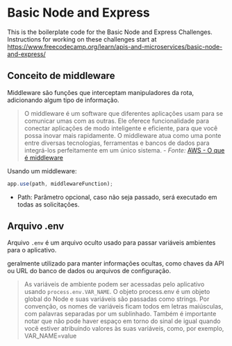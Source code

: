 # Basic Node and Express

This is the boilerplate code for the Basic Node and Express Challenges. Instructions for working on these challenges start at https://www.freecodecamp.org/learn/apis-and-microservices/basic-node-and-express/

## Conceito de middleware

Middleware são funções que interceptam manipuladores da rota, adicionando algum tipo de informação.

> O middleware é um software que diferentes aplicações usam para se comunicar umas com as outras. Ele oferece funcionalidade para conectar aplicações de modo inteligente e eficiente, para que você possa inovar mais rapidamente. O middleware atua como uma ponte entre diversas tecnologias, ferramentas e bancos de dados para integrá-los perfeitamente em um único sistema. - *Fonte:* [AWS - O que é middleware](https://aws.amazon.com/pt/what-is/middleware/)

Usando um middleware:

```js
app.use(path, middlewareFunction);
```

- Path: Parâmetro opcional, caso não seja passado, será executado em todas as solicitações.

## Arquivo .env

Arquivo `.env` é um arquivo oculto usado para passar variáveis ambientes para o aplicativo.

geralmente utilizado para manter informações ocultas, como chaves da API ou URL do banco de dados ou arquivos de configuração.

> As variáveis de ambiente podem ser acessadas pelo aplicativo usando `process.env.VAR_NAME`. O objeto process.env é um objeto global do Node e suas variáveis são passadas como strings. Por convenção, os nomes de variáveis ficam todos em letras maiúsculas, com palavras separadas por um sublinhado. Também é importante notar que não pode haver espaço em torno do sinal de igual quando você estiver atribuindo valores às suas variáveis, como, por exemplo, VAR_NAME=value

